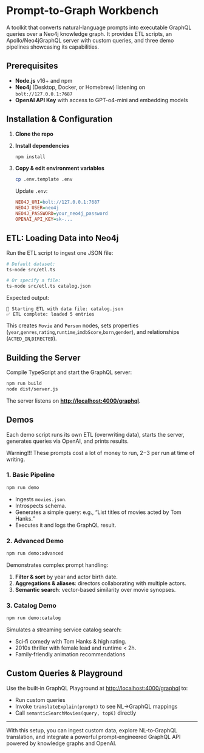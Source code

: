 # Prompt-to-Graph Workbench

A toolkit that converts natural-language prompts into executable GraphQL queries over a Neo4j knowledge graph. It provides ETL scripts, an Apollo/Neo4jGraphQL server with custom queries, and three demo pipelines showcasing its capabilities.

## Prerequisites

- **Node.js** v16+ and npm
- **Neo4j** (Desktop, Docker, or Homebrew) listening on `bolt://127.0.0.1:7687`
- **OpenAI API Key** with access to GPT-o4-mini and embedding models

## Installation & Configuration

1. **Clone the repo**

2. **Install dependencies**
   ```bash
   npm install
   ````

3. **Copy & edit environment variables**

   ```bash
   cp .env.template .env
   ```

   Update `.env`:


   ```ini
   NEO4J_URI=bolt://127.0.0.1:7687
   NEO4J_USER=neo4j
   NEO4J_PASSWORD=your_neo4j_password
   OPENAI_API_KEY=sk-...
   ````

## ETL: Loading Data into Neo4j

Run the ETL script to ingest one JSON file:

```bash
# Default dataset:
ts-node src/etl.ts

# Or specify a file:
ts-node src/etl.ts catalog.json
```

Expected output:

```
🔄 Starting ETL with data file: catalog.json
✅ ETL complete: loaded 5 entries
```

This creates `Movie` and `Person` nodes, sets properties (`year`,`genres`,`rating`,`runtime`,`imdbScore`,`born`,`gender`), and relationships (`ACTED_IN`,`DIRECTED`).

## Building the Server

Compile TypeScript and start the GraphQL server:

```bash
npm run build
node dist/server.js
```

The server listens on **[http://localhost:4000/graphql](http://localhost:4000/graphql)**.

## Demos

Each demo script runs its own ETL (overwriting data), starts the server, generates queries via OpenAI, and prints results.

Warning!!! These prompts cost a lot of money to run, $2-$3 per run at time of writing.

### 1. Basic Pipeline

```bash
npm run demo
```

- Ingests `movies.json`.
- Introspects schema.
- Generates a simple query: e.g., “List titles of movies acted by Tom Hanks.”
- Executes it and logs the GraphQL result.

### 2. Advanced Demo

```bash
npm run demo:advanced
```

Demonstrates complex prompt handling:

1. **Filter & sort** by year and actor birth date.
2. **Aggregations & aliases**: directors collaborating with multiple actors.
3. **Semantic search**: vector-based similarity over movie synopses.

### 3. Catalog Demo

```bash
npm run demo:catalog
```

Simulates a streaming service catalog search:

- Sci‑fi comedy with Tom Hanks & high rating.
- 2010s thriller with female lead and runtime < 2h.
- Family‑friendly animation recommendations

## Custom Queries & Playground

Use the built‑in GraphQL Playground at [http://localhost:4000/graphql](http://localhost:4000/graphql) to:

- Run custom queries
- Invoke `translateExplain(prompt)` to see NL→GraphQL mappings
- Call `semanticSearchMovies(query, topK)` directly

---

With this setup, you can ingest custom data, explore NL‑to‑GraphQL translation, and integrate a powerful prompt‑engineered GraphQL API powered by knowledge graphs and OpenAI.
